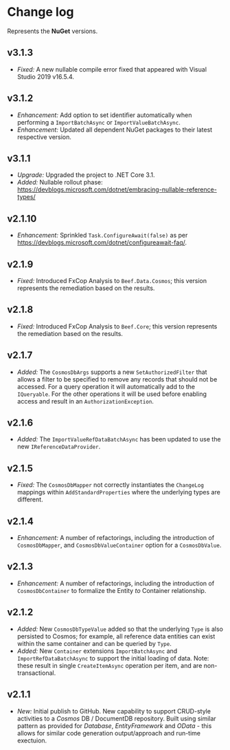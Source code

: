 ﻿# Change log

Represents the **NuGet** versions.

## v3.1.3
- *Fixed:* A new nullable compile error fixed that appeared with Visual Studio 2019 v16.5.4.

## v3.1.2
- *Enhancement:* Add option to set identifier automatically when performing a `ImportBatchAsync` or `ImportValueBatchAsync`.
- *Enhancement:* Updated all dependent NuGet packages to their latest respective version.

## v3.1.1
- *Upgrade:* Upgraded the project to .NET Core 3.1.
- *Added:* Nullable rollout phase: https://devblogs.microsoft.com/dotnet/embracing-nullable-reference-types/

## v2.1.10
- *Enhancement:* Sprinkled `Task.ConfigureAwait(false)` as per https://devblogs.microsoft.com/dotnet/configureawait-faq/.

## v2.1.9
- *Fixed:* Introduced FxCop Analysis to `Beef.Data.Cosmos`; this version represents the remediation based on the results.

## v2.1.8
- *Fixed:* Introduced FxCop Analysis to `Beef.Core`; this version represents the remediation based on the results.

## v2.1.7
- *Added:* The `CosmosDbArgs` supports a new `SetAuthorizedFilter` that allows a filter to be specified to remove any records that should not be accessed. For a query operation it will automatically add to the `IQueryable`. For the other operations it will be used before enabling access and result in an `AuthorizationException`.

## v2.1.6
- *Added:* The `ImportValueRefDataBatchAsync` has been updated to use the new `IReferenceDataProvider`.

## v2.1.5
- *Fixed:* The `CosmosDbMapper` not correctly instantiates the `ChangeLog` mappings within `AddStandardProperties` where the underlying types are different.

## v2.1.4
- *Enhancement:* A number of refactorings, including the introduction of `CosmosDbMapper`, and `CosmosDbValueContainer` option for a `CosmosDbValue`. 

## v2.1.3
- *Enhancement:* A number of refactorings, including the introduction of `CosmosDbContainer` to formalize the Entity _to_ Container relationship. 

## v2.1.2
- *Added:* New `CosmosDbTypeValue` added so that the underlying `Type` is also persisted to Cosmos; for example, all reference data entities can exist within the same container and can be queried by `Type`.
- *Added:* New `Container` extensions `ImportBatchAsync` and `ImportRefDataBatchAsync` to support the initial loading of data. Note: these result in single `CreateItemAsync` operation per item, and are non-transactional.

## v2.1.1
- *New:* Initial publish to GitHub. New capability to support CRUD-style activities to a *Cosmos* DB / DocumentDB repository. Built using similar pattern as provided for *Database*, *EntityFramework* and *OData* - this allows for similar code generation output/approach and run-time exectuion.